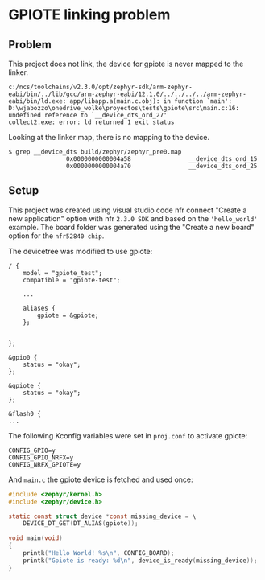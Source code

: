GPIOTE linking problem
===

Problem
---

This project does not link, the device for gpiote is never mapped to the linker.
```
c:/ncs/toolchains/v2.3.0/opt/zephyr-sdk/arm-zephyr-eabi/bin/../lib/gcc/arm-zephyr-eabi/12.1.0/../../../../arm-zephyr-eabi/bin/ld.exe: app/libapp.a(main.c.obj): in function `main':
D:\wjabozzo\onedrive_wolke\proyectos\tests\gpiote\src\main.c:16: undefined reference to `__device_dts_ord_27'
collect2.exe: error: ld returned 1 exit status
```

Looking at the linker map, there is no mapping to the device.
```
$ grep __device_dts build/zephyr/zephyr_pre0.map
                0x0000000000004a58                __device_dts_ord_15
                0x0000000000004a70                __device_dts_ord_25
```

Setup
---

This project was created using visual studio code nfr connect "Create a new application" option with nfr `2.3.0 SDK` and based on the `'hello_world'` example. The board folder was generated using the "Create a new board" option for the `nfr52840 chip`.

The devicetree was modified to use gpiote:

```dts
/ {
	model = "gpiote_test";
	compatible = "gpiote-test";

    ...

	aliases {
		gpiote = &gpiote;
	};


};

&gpio0 {
	status = "okay";
};

&gpiote {
	status = "okay";
};

&flash0 {
...
```

The following Kconfig variables were set in `proj.conf` to activate gpiote:

```Kconfig
CONFIG_GPIO=y
CONFIG_GPIO_NRFX=y
CONFIG_NRFX_GPIOTE=y
```

And `main.c` the gpiote device is fetched and used once:

```c
#include <zephyr/kernel.h>
#include <zephyr/device.h>

static const struct device *const missing_device = \
	DEVICE_DT_GET(DT_ALIAS(gpiote));

void main(void)
{
	printk("Hello World! %s\n", CONFIG_BOARD);
	printk("Gpiote is ready: %d\n", device_is_ready(missing_device));
}
```
